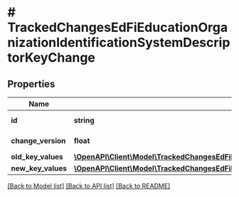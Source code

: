 # # TrackedChangesEdFiEducationOrganizationIdentificationSystemDescriptorKeyChange

## Properties

Name | Type | Description | Notes
------------ | ------------- | ------------- | -------------
**id** | **string** | Resource identifier | [optional]
**change_version** | **float** | Change version | [optional]
**old_key_values** | [**\OpenAPI\Client\Model\TrackedChangesEdFiEducationOrganizationIdentificationSystemDescriptorKey**](TrackedChangesEdFiEducationOrganizationIdentificationSystemDescriptorKey.md) |  | [optional]
**new_key_values** | [**\OpenAPI\Client\Model\TrackedChangesEdFiEducationOrganizationIdentificationSystemDescriptorKey**](TrackedChangesEdFiEducationOrganizationIdentificationSystemDescriptorKey.md) |  | [optional]

[[Back to Model list]](../../README.md#models) [[Back to API list]](../../README.md#endpoints) [[Back to README]](../../README.md)
